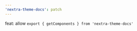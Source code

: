 ```yaml
---
'nextra-theme-docs': patch
---
```


feat: allow `export { getComponents } from 'nextra-theme-docs'`
